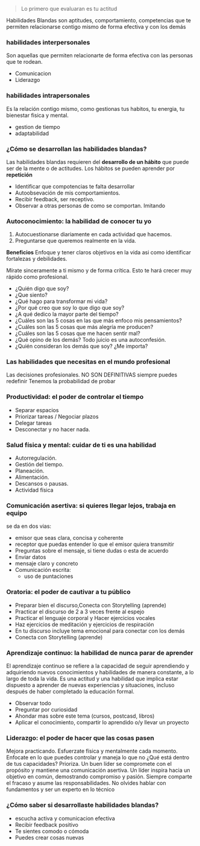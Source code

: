 > Lo primero que evaluaran es tu actitud

Habilidades Blandas son aptitudes, comportamiento, competencias que te permiten relacionarse contigo mismo de forma efectiva y con los demás

### habilidades interpersonales

Son aquellas que permiten relacionarte de forma efectiva con las personas que te rodean.

- Comunicacion
- Liderazgo

### habilidades intrapersonales

Es la relación contigo mismo, como gestionas tus habitos, tu energia, tu bienestar fisica y mental.

- gestion de tiempo
- adaptabilidad

### ¿**Cómo se desarrollan las habilidades blandas?**

Las habilidades blandas requieren del **desarrollo de un hábito** que puede ser de la mente o de actitudes. Los hábitos se pueden aprender por **repetición**

- Identificar que compotencias te falta desarrollar
- Autoobsevación de mis comportamientos.
- Recibir feedback, ser receptivo.
- Observar a otras personas de como se comportan. Imitando

### **Autoconocimiento: la habilidad de conocer tu yo**

1. Autocuestionarse diariamente en cada actividad que hacemos.
2. Preguntarse que queremos realmente en la vida.

**Beneficios** Enfoque y tener claros objetivos en la vida asi como identificar fortalezas y debilidades.

Mírate sinceramente a ti mismo y de forma crítica. Esto te hará crecer muy rápido como profesional.

- ¿Quién digo que soy?
- ¿Que siento?
- ¿Qué hago para transformar mi vida?
- ¿Por qué creo que soy lo que digo que soy?
- ¿A qué dedico la mayor parte del tiempo?
- ¿Cuáles son las 5 cosas en las que más enfoco mis pensamientos?
- ¿Cuáles son las 5 cosas que más alegría me producen?
- ¿Cuáles son las 5 cosas que me hacen sentir mal?
- ¿Qué opino de los demás? Todo juicio es una autoconfesión.
- ¿Quién consideran los demás que soy? ¿Me importa?

### **Las habilidades que necesitas en el mundo profesional**

Las decisiones profesionales. NO SON DEFINITIVAS siempre puedes redefinir Tenemos la probabilidad de probar

### **Productividad: el poder de controlar el tiempo**

- Separar espacios
- Priorizar tareas / Negociar plazos
- Delegar tareas
- Desconectar y no hacer nada.

### **Salud física y mental: cuidar de ti es una habilidad**

- Autorregulación.
- Gestión del tiempo.
- Planeación.
- Alimentación.
- Descansos o pausas.
- Actividad física

### **Comunicación asertiva: si quieres llegar lejos, trabaja en equipo**

se da en dos vias:

- emisor que seas clara, concisa y coherente
- receptor que puedas entender lo que el emisor quiera transmitir
- Preguntas sobre el mensaje, si tiene dudas o esta de acuerdo
- Enviar datos
- mensaje claro y concreto
- Comunicación escrita:
    - uso de puntaciones

### **Oratoria: el poder de cautivar a tu público**

- Preparar bien el discurso,Conecta con Storytelling (aprende)
- Practicar el discurso de 2 a 3 veces frente al espejo
- Practicar el lenguaje corporal y Hacer ejercicios vocales
- Haz ejercicios de meditación y ejercicios de respiración
- En tu discurso incluye tema emocional para conectar con los demás
- Conecta con Storytelling (aprende)

### **Aprendizaje continuo: la habilidad de nunca parar de aprender**

El aprendizaje continuo se refiere a la capacidad de seguir aprendiendo y adquiriendo nuevos conocimientos y habilidades de manera constante, a lo largo de toda la vida. Es una actitud y una habilidad que implica estar dispuesto a aprender de nuevas experiencias y situaciones, incluso después de haber completado la educación formal.

- Observar todo
- Preguntar por curiosidad
- Ahondar mas sobre este tema (cursos, postcasd, libros)
- Aplicar el conocimiento, compartir lo aprendido o/y llevar un proyecto

### **Liderazgo: el poder de hacer que las cosas pasen**

Mejora practicando. Esfuerzate física y mentalmente cada momento. Enfocate en lo que puedes controlar y maneja lo que no ¿Qué está dentro de tus capacidades? Prioriza. Un buen líder se compromete con el propósito y mantiene una comunicación asertiva. Un líder inspira hacia un objetivo en común, demostrando compromiso y pasión. Siempre comparte el fracaso y asume las responsabilidades. No olvides hablar con fundamentos y ser un experto en lo técnico

### **¿Cómo saber si desarrollaste habilidades blandas?**

- escucha activa y comunicacion efectiva
- Recibir feedback positivo
- Te sientes comodo o cómoda
- Puedes crear cosas nuevas